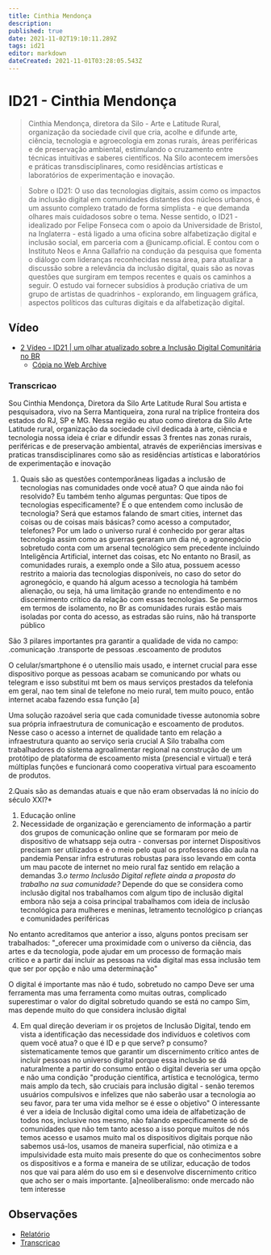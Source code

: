 ```yaml
---
title: Cinthia Mendonça
description: 
published: true
date: 2021-11-02T19:10:11.289Z
tags: id21
editor: markdown
dateCreated: 2021-11-01T03:28:05.543Z
---
```


# ID21 - Cinthia Mendonça

> Cinthia Mendonça, diretora da Silo - Arte e Latitude Rural, organização da sociedade civil que cria, acolhe e difunde arte, ciência, tecnologia e agroecologia em zonas rurais, áreas periféricas e de preservação ambiental, estimulando o cruzamento entre técnicas intuitivas e saberes científicos. Na Silo acontecem imersões e práticas transdisciplinares, como residências artísticas e laboratórios de experimentação e inovação.  

> Sobre o ID21:
O uso das tecnologias digitais, assim como os impactos da inclusão digital em comunidades distantes dos núcleos urbanos, é um assunto complexo tratado de forma simplista - e que demanda olhares mais cuidadosos sobre o tema.
Nesse sentido, o ID21 - idealizado por Felipe Fonseca com o apoio da Universidade de Bristol, na Inglaterra - está ligado a uma oficina sobre alfabetização digital e inclusão social, em parceria com a @unicamp.oficial. E contou com o Instituto Neos e Anna Gallafrio na condução da pesquisa que fomenta o diálogo com lideranças reconhecidas nessa área, para atualizar a discussão sobre a relevância da inclusão digital, quais são as novas questões que surgiram em tempos recentes e quais os caminhos a seguir.
O estudo vai fornecer subsídios à produção criativa de um grupo de artistas de quadrinhos - explorando, em linguagem gráfica, aspectos políticos das culturas digitais e da alfabetização digital.  

## Vídeo

 - [2 Vídeo - ID21 | um olhar atualizado sobre a Inclusão Digital Comunitária no BR](https://www.youtube.com/watch?v=0QHC605pvsk)
   - [Cópia no Web Archive](https://archive.org/details/id21-videos/id21_cinthia-mendonca.mov)


### Transcricao
Sou Cinthia Mendonça, Diretora da Silo Arte Latitude Rural 
Sou artista e pesquisadora, vivo na Serra Mantiqueira, zona rural na tríplice fronteira dos estados do RJ, SP e MG. Nessa região eu atuo como diretora da Silo Arte Latitude rural, organização da sociedade civil dedicada à arte, ciência e tecnologia
nossa ideia é criar e difundir essas 3 frentes nas zonas rurais, periféricas e de preservação ambiental, através de experiências imersivas e praticas transdisciplinares como são as residências artísticas e laboratórios de experimentação e inovação

1. Quais são as questões contemporâneas ligadas a inclusão de tecnologias nas comunidades onde você atua? O que ainda não foi resolvido?
Eu também tenho algumas perguntas: Que tipos de tecnologias especificamente? E o que entendem como inclusão de tecnologia? Será que estamos falando de smart cities, internet das coisas ou de coisas mais básicas? como acesso a computador, telefones?
Por um lado o universo rural é conhecido por gerar altas tecnologia assim como as guerras geraram um dia né, o agronegócio sobretudo conta com um arsenal tecnológico sem precedente incluindo Inteligência Artificial, internet das coisas, etc
No entanto no Brasil, as comunidades rurais, a exemplo onde a Silo atua, possuem acesso restrito a maioria das tecnologias disponíveis, no caso do setor do agronegócio, e quando há algum acesso a tecnologia há também alienação, ou seja, há uma limitação grande no entendimento e no discernimento crítico da relação com essas tecnologias. Se pensarmos em termos de isolamento, no Br as comunidades rurais estão mais isoladas por conta do acesso, as estradas são ruins, não há transporte público

São 3 pilares importantes pra garantir a qualidade de vida no campo:
.comunicação
.transporte de pessoas
.escoamento de produtos

O celular/smartphone é o utensílio mais usado, e internet crucial para esse dispositivo porque as pessoas acabam se comunicando por whats ou telegram e isso substitui mt bem os maus serviços prestados da telefonia em geral, nao tem sinal de telefone no meio rural, tem muito pouco, então internet acaba fazendo essa função [a]

Uma solução razoável seria que cada comunidade tivesse autonomia sobre sua própria infraestrutura de comunicação e escoamento de produtos. Nesse caso o acesso a internet de qualidade tanto em relação a infraestrutura quanto ao serviço seria crucial
A Silo trabalha com trabalhadores do sistema agroalimentar regional na construção de um protótipo de plataforma de escoamento mista (presencial e virtual) e terá múltiplas funções e funcionará como cooperativa virtual para escoamento de produtos.


2.Quais são as demandas atuais e que não eram observadas lá no início do século XXI?*

1. Educação online
2. Necessidade de organização e gerenciamento de informação a partir dos grupos de comunicação online que se formaram por meio de dispositivo de whatsapp seja outra - conversas por internet
Dispositivos precisam ser utilizados e é o meio pelo qual os professores dão aula na pandemia
Pensar infra estruturas robustas para isso levando em conta um mau pacote de internet no meio rural faz sentido em relação a demandas
3.*o termo Inclusão Digital reflete ainda a proposta do trabalho na sua comunidade?*
Depende do que se considera como inclusão digital 
nos trabalhamos com algum tipo de inclusão digital embora não seja a coisa principal 
trabalhamos com ideia de inclusão tecnológica para mulheres e meninas, letramento tecnológico p crianças e comunidades periféricas

No entanto acreditamos que anterior a isso, alguns pontos precisam ser trabalhados:
"_oferecer uma proximidade com o universo da ciência, das artes e da tecnologia, pode ajudar em um processo de formação mais critico e a partir daí incluir as pessoas na vida digital mas essa inclusão tem que ser por opção e não uma determinação"

O digital é importante mas não é tudo, sobretudo no campo
Deve ser uma ferramenta mas uma ferramenta como muitas outras, complicado superestimar o valor do digital sobretudo quando se está no campo
Sim, mas depende muito do que considera inclusão digital

4. Em qual direção deveriam ir os projetos de Inclusão Digital,  tendo em vista a identificação das necessidade dos indivíduos e coletivos com quem você atua?
o que é ID e p que serve? p consumo?
sistematicamente temos que garantir um discernimento crítico antes de incluir pessoas no universo digital porque essa inclusão se dá naturalmente a partir do consumo então o digital deveria ser uma opção e não uma condição "produção científica, artística e tecnológica, termo mais amplo da tech, são cruciais para inclusão digital - senão teremos usuários compulsivos e infelizes que não saberão usar a tecnologia ao seu favor, para ter uma vida melhor se é esse o objetivo"
O interessante é ver a ideia de Inclusão digital como uma ideia de alfabetização de todos nos, inclusive nos mesmo, não falando especificamente só de comunidades que não tem tanto acesso a isso porque muitos de nós temos acesso e usamos muito mal os dispositivos digitais porque não sabemos usá-los, usamos de maneira superficial, não otimiza e a impulsividade esta muito mais presente do que os conhecimentos sobre os dispositivos e a forma e maneira de se utilizar, educação de todos nos que vai para além do uso em si e desenvolve discernimento critico que acho ser o mais importante.
[a]neoliberalismo: onde mercado não tem interesse

## Observações

 - [Relatório](https://archive.org/details/ID21_0-5/video)
 - [Transcricao](https://ia801402.us.archive.org/15/items/transcricoes-inclusao-digital-critical-data-comics/Transcricao-Cinthia%20Mendonc%CC%A7a.pdf)
